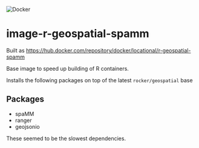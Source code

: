![Docker](https://github.com/locational/image-r-geospatial-spamm/workflows/Docker/badge.svg)

# image-r-geospatial-spamm

Built as https://hub.docker.com/repository/docker/locational/r-geospatial-spamm

Base image to speed up building of R containers.

Installs the following packages on top of the latest `rocker/geospatial` base

## Packages
- spaMM
- ranger
- geojsonio

These seemed to be the slowest dependencies.
